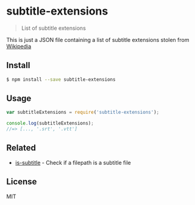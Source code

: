 # subtitle-extensions

> List of subtitle extensions

This is just a JSON file containing a list of subtitle extensions stolen from [Wikipedia](https://en.wikipedia.org/wiki/Subtitle_(captioning)#Subtitle_formats)

## Install

```sh
$ npm install --save subtitle-extensions
```

## Usage

```javascript
var subtitleExtensions = require('subtitle-extensions');

console.log(subtitleExtensions);
//=> [..., '.srt', '.vtt']
```

## Related

* [is-subtitle](https://github.com/callmehiphop/is-subtitle) - Check if a filepath is a subtitle file

## License

MIT
